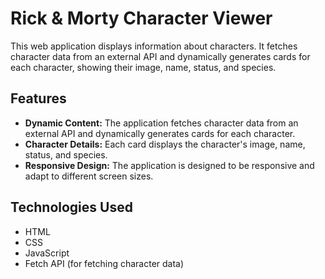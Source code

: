 # Rick & Morty Character Viewer

This web application displays information about characters. It fetches character data from an external API and dynamically generates cards for each character, showing their image, name, status, and species.

## Features

- **Dynamic Content:** The application fetches character data from an external API and dynamically generates cards for each character.
- **Character Details:** Each card displays the character's image, name, status, and species.
- **Responsive Design:** The application is designed to be responsive and adapt to different screen sizes.

## Technologies Used

- HTML
- CSS
- JavaScript
- Fetch API (for fetching character data)

